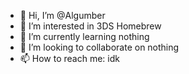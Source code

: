- 👋 Hi, I’m @Algumber
- 👀 I’m interested in 3DS Homebrew
- 🌱 I’m currently learning nothing
- 💞️ I’m looking to collaborate on nothing
- 📫 How to reach me: idk
